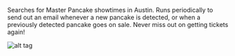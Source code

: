 Searches for Master Pancake showtimes in Austin. Runs periodically to send out an email whenever a new pancake is detected, or when a previously detected pancake goes on sale. Never miss out on getting tickets again!

![alt tag](http://lexicalunit.com/shares/pcake.png)

